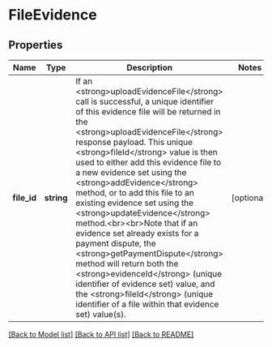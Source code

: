 # FileEvidence

## Properties
Name | Type | Description | Notes
------------ | ------------- | ------------- | -------------
**file_id** | **string** | If an &lt;strong&gt;uploadEvidenceFile&lt;/strong&gt; call is successful, a unique identifier of this evidence file will be returned in the &lt;strong&gt;uploadEvidenceFile&lt;/strong&gt; response payload.  This unique &lt;strong&gt;fileId&lt;/strong&gt; value is then used to either add this evidence file to a new evidence set using the &lt;strong&gt;addEvidence&lt;/strong&gt; method, or to add this file to an existing evidence set using the &lt;strong&gt;updateEvidence&lt;/strong&gt; method.&lt;br&gt;&lt;br&gt;Note that if an evidence set already exists for a payment dispute, the &lt;strong&gt;getPaymentDispute&lt;/strong&gt; method will return both the &lt;strong&gt;evidenceId&lt;/strong&gt; (unique identifier of evidence set) value, and the &lt;strong&gt;fileId&lt;/strong&gt; (unique identifier of a file within that evidence set) value(s). | [optional] 

[[Back to Model list]](../../README.md#documentation-for-models) [[Back to API list]](../../README.md#documentation-for-api-endpoints) [[Back to README]](../../README.md)

